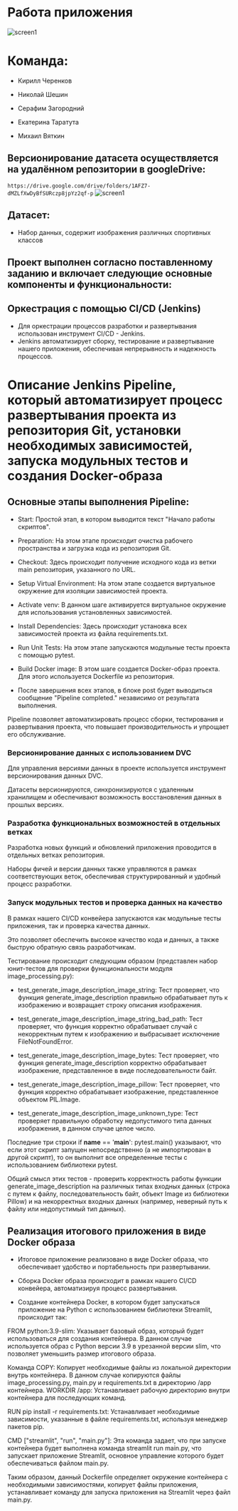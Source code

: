 # **Работа приложения**
![screen1](https://github.com/kcherenkovv/MLOps_project/blob/main/scrins/example_of_work.png)


# **Команда:**

- Кирилл Черенков 

- Николай Шешин

- Серафим Загородний

- Екатерина Таратута

- Михаил Вяткин




## **Версионирование датасета осуществляется на удалённом репозитории в googleDrive:**
`https://drive.google.com/drive/folders/1AFZ7-dMZLfXwDyBfSURczp8jpYz2qf-p`
![screen1](https://github.com/kcherenkovv/MLOps_project/blob/main/scrins/dvc_example.png)
## **Датасет:**
- Набор данных, содержит изображения различных спортивных классов 

## **Проект выполнен согласно поставленному заданию и включает следующие основные компоненты и функциональности:**


## **Оркестрация с помощью CI/CD (Jenkins)**

- Для оркестрации процессов разработки и развертывания использован инструмент CI/CD - Jenkins.
- Jenkins автоматизирует сборку, тестирование и развертывание нашего приложения, обеспечивая непрерывность и надежность процессов.

# **Описание Jenkins Pipeline, который автоматизирует процесс развертывания проекта из репозитория Git, установки необходимых зависимостей, запуска модульных тестов и создания Docker-образа**

## Основные этапы выполнения Pipeline:

- Start: Простой этап, в котором выводится текст "Начало работы скриптов".

- Preparation: На этом этапе происходит очистка рабочего пространства и загрузка кода из репозитория Git.

- Checkout: Здесь происходит получение исходного кода из ветки main репозитория, указанного по URL.

- Setup Virtual Environment: На этом этапе создается виртуальное окружение для изоляции зависимостей проекта.

- Activate venv: В данном шаге активируется виртуальное окружение для использования установленных зависимостей.

- Install Dependencies: Здесь происходит установка всех зависимостей проекта из файла requirements.txt.

- Run Unit Tests: На этом этапе запускаются модульные тесты проекта с помощью pytest.

- Build Docker image: В этом шаге создается Docker-образ проекта. Для этого используется Dockerfile из репозитория.

- После завершения всех этапов, в блоке post будет выводиться сообщение "Pipeline completed." независимо от результата выполнения.

Pipeline позволяет автоматизировать процесс сборки, тестирования и развертывания проекта, что повышает производительность и упрощает его обслуживание.
  
  
### **Версионирование данных с использованием DVC**

  Для управления версиями данных в проекте используется инструмент версионирования данных DVC.
  
  Датасеты версионируются, синхронизируются с удаленным хранилищем и обеспечивают возможность восстановления данных в прошлых версиях.
  
### **Разработка функциональных возможностей в отдельных ветках**

  Разработка новых функций и обновлений приложения проводится в отдельных ветках репозитория.
  
  Наборы фичей и версии данных также управляются в рамках соответствующих веток, обеспечивая структурированный и удобный процесс разработки.
  
### **Запуск модульных тестов и проверка данных на качество**

  В рамках нашего CI/CD конвейера запускаются как модульные тесты приложения, так и проверка качества данных.
  
  Это позволяет обеспечить высокое качество кода и данных, а также быструю обратную связь разработчикам.
  
  Тестирование происходит следующим образом (представлен набор юнит-тестов для проверки функциональности модуля image_processing.py):

- test_generate_image_description_image_string: Тест проверяет, что функция generate_image_description правильно обрабатывает путь к изображению и возвращает строку описания изображения.

- test_generate_image_description_image_string_bad_path: Тест проверяет, что функция корректно обрабатывает случай с некорректным путем к изображению и выбрасывает исключение FileNotFoundError.

- test_generate_image_description_image_bytes: Тест проверяет, что функция generate_image_description корректно обрабатывает изображение, представленное в виде последовательности байт.

- test_generate_image_description_image_pillow: Тест проверяет, что функция корректно обрабатывает изображение, представленное объектом PIL.Image.

- test_generate_image_description_image_unknown_type: Тест проверяет правильную обработку недопустимого типа данных изображения, в данном случае целое число.

Последние три строки if __name__ == '__main__': pytest.main() указывают, что если этот скрипт запущен непосредственно (а не импортирован в другой скрипт), то он выполнит все определенные тесты с использованием библиотеки pytest.

Общий смысл этих тестов - проверить корректность работы функции generate_image_description на различных типах входных данных (строка с путем к файлу, последовательность байт, объект Image из библиотеки Pillow) и на некорректных входных данных (например, неверный путь к файлу или недопустимый тип данных).

  
## **Реализация итогового приложения в виде Docker образа**

- Итоговое приложение реализовано в виде Docker образа, что обеспечивает удобство и портабельность при развертывании.

- Сборка Docker образа происходит в рамках нашего CI/CD конвейера, автоматизируя процесс развертывания.

- Создание контейнера Docker, в котором будет запускаться приложение на Python с использованием библиотеки Streamlit, происходит так:
  

FROM python:3.9-slim: Указывает базовый образ, который будет использоваться для создания контейнера. В данном случае используется образ с Python версии 3.9 в урезанной версии slim, что позволяет уменьшить размер итогового образа.

Команда COPY: Копирует необходимые файлы из локальной директории внутрь контейнера. В данном случае копируются файлы image_processing.py, main.py и requirements.txt в директорию /app контейнера.
WORKDIR /app: Устанавливает рабочую директорию внутри контейнера для последующих команд.

RUN pip install -r requirements.txt: Устанавливает необходимые зависимости, указанные в файле requirements.txt, используя менеджер пакетов pip.

CMD ["streamlit", "run", "main.py"]: Эта команда задает, что при запуске контейнера будет выполнена команда streamlit run main.py, что запускает приложение Streamlit, основное управление которого будет обеспечиваться файлом main.py.

Таким образом, данный Dockerfile определяет окружение контейнера с необходимыми зависимостями, копирует файлы приложения, устанавливает команду для запуска приложения на Streamlit через файл main.py.

